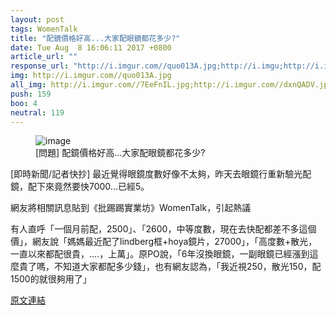 ```yaml
---
layout: post
tags: WomenTalk
title: "配鏡價格好高...大家配眼鏡都花多少?"
date: Tue Aug  8 16:06:11 2017 +0800
article_url: ""
response_url: "http://i.imgur.com//quo013A.jpg;http://i.imgu;http://i.imgur.com//7EeFnIL.jpg;http://i.imgur.com//dxnQADV.jpg;http://i.imgur.com//ExC3vws.jpg"
img: http://i.imgur.com//quo013A.jpg
all_img: http://i.imgur.com//7EeFnIL.jpg;http://i.imgur.com//dxnQADV.jpg;http://i.imgur.com//ExC3vws.jpg
push: 159
boo: 4
neutral: 119
---
```


<figure>
<img src="http://i.imgur.com//quo013A.jpg" alt="image">
<figcaption>
[問題] 配鏡價格好高...大家配眼鏡都花多少?
</figcaption>
</figure>



[即時新聞/記者快抄] 最近覺得眼鏡度數好像不太夠，昨天去眼鏡行重新驗光配鏡，配下來竟然要快7000...已經5。

網友將相關訊息貼到《批踢踢實業坊》WomenTalk，引起熱議

有人直呼「一個月前配，2500」、「2600，中等度數，現在去快配都差不多這個價」，網友說「媽媽最近配了lindberg框+hoya鏡片，27000」，「高度數+散光，一直以來都配很貴，....，上萬」。原PO說，「6年沒換眼鏡，一副眼鏡已經漲到這麼貴了嗎，不知道大家都配多少錢」，也有網友認為，「我近視250，散光150，配1500的就很夠用了」

<a href = "https://www.ptt.cc/bbs/WomenTalk/M.1502179573.A.997.html">原文連結</a>

